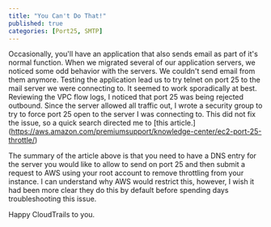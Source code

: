 ```yaml
--- 
title: "You Can't Do That!" 
published: true 
categories: [Port25, SMTP] 
---
```


Occasionally, you'll have an application that also sends email as part of it's normal function. When we migrated several of our application servers, we noticed some odd behavior with the servers. We couldn't send email from them anymore. Testing the application lead us to try telnet on port 25 to the mail server we were connecting to. It seemed to work sporadically at best. Reviewing the VPC flow logs, I noticed that port 25 was being rejected outbound. Since the server allowed all traffic out, I wrote a security group to try to force port 25 open to the server I was connecting to. This did not fix the issue, so a quick search directed me to [this article.] (https://aws.amazon.com/premiumsupport/knowledge-center/ec2-port-25-throttle/) 

The summary of the article above is that you need to have a DNS entry for the server you would like to allow to send on port 25 and then submit a request to AWS using your root account to remove throttling from your instance. I can understand why AWS would restrict this, however, I wish it had been more clear they do this by default before spending days troubleshooting this issue.

Happy CloudTrails to you.